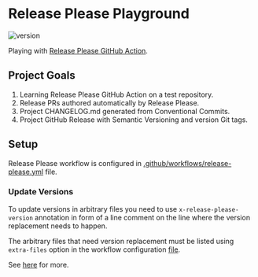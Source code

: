 # Release Please Playground

![version](https://img.shields.io/badge/version-0.0.0-blue) <!-- x-release-please-version -->

Playing with [Release Please GitHub Action](https://github.com/marketplace/actions/release-please-action).

## Project Goals

1. Learning Release Please GitHub Action on a test repository.
2. Release PRs authored automatically by Release Please.
3. Project CHANGELOG.md generated from Conventional Commits.
4. Project GitHub Release with Semantic Versioning and version Git tags.

## Setup

Release Please workflow is configured
in [.github/workflows/release-please.yml](https://github.com/digrec/release-please-playground/blob/main/.github/workflows/release-please.yml)
file.

### Update Versions

To update versions in arbitrary files you need to use `x-release-please-version` annotation in form of a line comment
on the line where the version replacement needs to happen.

The arbitrary files that need version replacement must be listed using `extra-files` option in the workflow
configuration [file](.github/workflows/release-please.yml).

See [here](https://github.com/marketplace/actions/release-please-action#adding-additional-files) for more.
